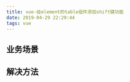 ```yaml
---
title: vue-给element的table组件添加shift键功能
date: 2019-04-29 22:29:44
tags: vue
---
```


## 业务场景

## 解决方法
